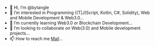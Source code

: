 - 👋 Hi, I’m @bytangle
- 👀 I’m interested in Programming ((T|J)Script, Kotlin, C#, Solidity), Web and Mobile Development & Web3.0...
- 🌱 I’m currently learning Web3.0 or Blockchain Development...
- 💞️ I’m looking to collaborate on Web(3.0) and Mobile development projects...
- 📫 How to reach me [Mail](mailto://mredichaj@gmail.com)...

<!---
bytangle/bytangle is a ✨ special ✨ repository because its `README.md` (this file) appears on your GitHub profile.
You can click the Preview link to take a look at your changes.
--->
